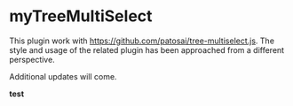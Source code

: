 # myTreeMultiSelect
This plugin work with https://github.com/patosai/tree-multiselect.js.  The style and usage of the related plugin has been approached from a different perspective.

Additional updates will come.

<b>test</b>

